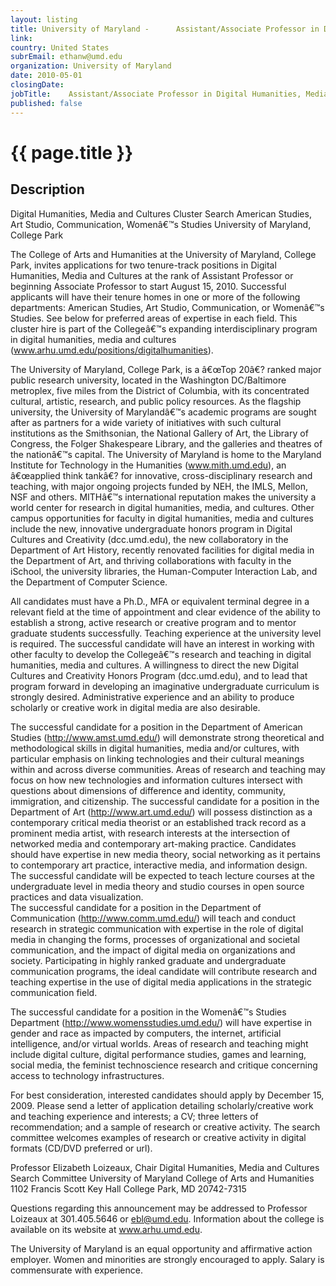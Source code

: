 ```yaml
---
layout: listing
title: University of Maryland -  	 Assistant/Associate Professor in Digital Humanities, Media and Cultures
link:
country: United States
subrEmail: ethanw@umd.edu
organization: University of Maryland 
date: 2010-05-01
closingDate: 
jobTitle:  	 Assistant/Associate Professor in Digital Humanities, Media and Cultures
published: false
---
```



# {{ page.title }}

## Description

<p>
Digital Humanities, Media and Cultures
Cluster Search
American Studies, Art Studio, Communication, Womenâ€™s Studies
University of Maryland, College Park

The College of Arts and Humanities at the University of Maryland, College Park, invites applications for two tenure-track positions in Digital Humanities, Media and Cultures at the rank of Assistant Professor or beginning Associate Professor to start August 15, 2010.  Successful applicants will have their tenure homes in one or more of the following departments: American Studies, Art Studio, Communication, or Womenâ€™s Studies.  See below for preferred areas of expertise in each field.  This cluster hire is part of the Collegeâ€™s expanding interdisciplinary program in digital humanities, media and cultures (www.arhu.umd.edu/positions/digitalhumanities).  

The University of Maryland, College Park, is a â€œTop 20â€? ranked major public research university, located in the Washington DC/Baltimore metroplex, five miles from the District of Columbia, with its concentrated cultural, artistic, research, and public policy resources.  As the flagship university, the University of Marylandâ€™s academic programs are sought after as partners for a wide variety of initiatives with such cultural institutions as the Smithsonian, the National Gallery of Art, the Library of Congress, the Folger Shakespeare Library, and the galleries and theatres of the nationâ€™s capital.  The University of Maryland is home to the Maryland Institute for Technology in the Humanities (www.mith.umd.edu), an â€œapplied think tankâ€? for innovative, cross-disciplinary research and teaching, with major ongoing projects funded by NEH, the IMLS, Mellon, NSF and others. MITHâ€™s international reputation makes the university a world center for research in digital humanities, media, and cultures. Other campus opportunities for faculty in digital humanities, media and cultures include the new, innovative undergraduate honors program in Digital Cultures and Creativity (dcc.umd.edu), the new collaboratory in the Department of Art History, recently renovated facilities for digital media in the Department of Art, and thriving collaborations with faculty in the iSchool, the university libraries, the Human-Computer Interaction Lab, and the Department of Computer Science. 

All candidates must have a Ph.D., MFA or equivalent terminal degree in a relevant field at the time of appointment and clear evidence of the ability to establish a strong, active research or creative program and to mentor graduate students successfully.  Teaching experience at the university level is required.   The successful candidate will have an interest in working with other faculty to develop the Collegeâ€™s research and teaching in digital humanities, media and cultures.  A willingness to direct the new Digital Cultures and Creativity Honors Program (dcc.umd.edu), and to lead that program forward in developing an imaginative undergraduate curriculum is strongly desired.  Administrative experience and an ability to produce scholarly or creative work in digital media are also desirable. 

The successful candidate for a position in the Department of American Studies (http://www.amst.umd.edu/) will demonstrate strong theoretical and methodological skills in digital humanities, media and/or cultures, with particular emphasis on linking technologies and their cultural meanings within and across diverse communities.  Areas of research and teaching may focus on how new technologies and information cultures intersect with questions about dimensions of difference and identity, community, immigration, and citizenship. 
The successful candidate for a position in the Department of Art (http://www.art.umd.edu/) will possess distinction as a contemporary critical media theorist or an established track record as a prominent media artist, with research interests at the intersection of networked media and contemporary art-making practice.  Candidates should have expertise in new media theory, social networking as it pertains to contemporary art practice, interactive media, and information design. The successful candidate will be expected to teach lecture courses at the undergraduate level in media theory and studio courses in open source practices and data visualization.  
The successful candidate for a position in the Department of Communication (http://www.comm.umd.edu/) will teach and conduct research in strategic communication with expertise in the role of digital media in changing the forms, processes of organizational and societal communication, and the impact of digital media on organizations and society.  Participating in highly ranked graduate and undergraduate communication programs, the ideal candidate will contribute research and teaching expertise  in the use of digital media applications in the strategic communication field. 

The successful candidate for a position in the Womenâ€™s Studies Department (http://www.womensstudies.umd.edu/) will have expertise in gender and race as impacted by computers, the internet, artificial intelligence, and/or virtual worlds.  Areas of research and teaching might include digital culture, digital performance studies, games and learning, social media, the feminist technoscience research and critique concerning access to technology infrastructures. 

For best consideration, interested candidates should apply by December 15, 2009.  Please send a letter of application detailing scholarly/creative work and teaching experience and interests; a CV; three letters of recommendation; and a sample of research or creative activity.  The search committee welcomes examples of research or creative activity in digital formats (CD/DVD preferred or url). 

Professor Elizabeth Loizeaux, Chair
Digital Humanities, Media and Cultures Search Committee
University of Maryland
College of Arts and Humanities
1102 Francis Scott Key Hall
College Park, MD 20742-7315

Questions regarding this announcement may be addressed to Professor Loizeaux at 301.405.5646 or ebl@umd.edu.  Information about the college is available on its website at www.arhu.umd.edu.

The University of Maryland is an equal opportunity and affirmative action employer.  Women and minorities are strongly encouraged to apply. Salary is commensurate with experience.
</p>
